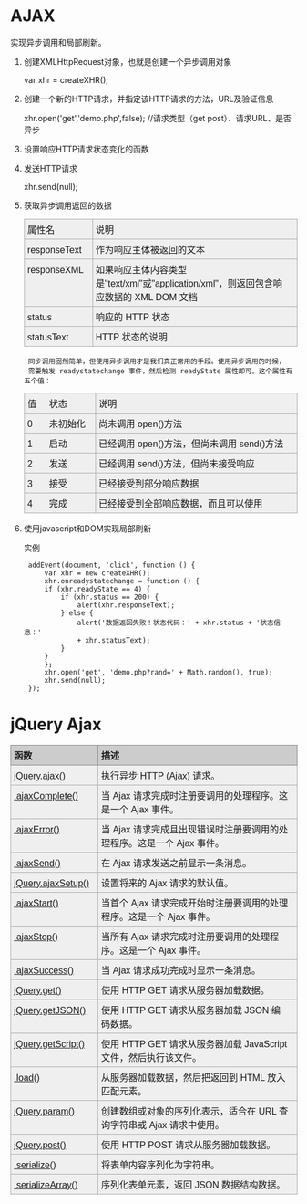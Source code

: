 AJAX
===
实现异步调用和局部刷新。

1. 创建XMLHttpRequest对象，也就是创建一个异步调用对象

	var xhr = createXHR();

2. 创建一个新的HTTP请求，并指定该HTTP请求的方法，URL及验证信息

	xhr.open('get','demo.php',false);
	//请求类型（get post）、请求URL、是否异步
3. 设置响应HTTP请求状态变化的函数

	
4. 发送HTTP请求

	xhr.send(null);

5. 获取异步调用返回的数据

	<table   style="border:1px #000 solid;">
	<tr><td>属性名</td> <td>说明</td></tr>
	<tr><td>responseText</td> <td>作为响应主体被返回的文本</td></tr>
	<tr><td>responseXML</td> <td> 如果响应主体内容类型是"text/xml"或"application/xml"，则返回包含响应数据的 XML DOM 文档</td></tr>
	<tr><td>status</td> <td>响应的 HTTP 状态</td></tr>
	<tr><td>statusText</td> <td>HTTP 状态的说明</td></tr>
	</table>

		同步调用固然简单，但使用异步调用才是我们真正常用的手段。使用异步调用的时候，
		需要触发 readystatechange 事件，然后检测 readyState 属性即可。这个属性有五个值：

	<table  style="border:1px #000 solid;">
	<tr><td>值</td> <td>状态</td> <td>说明</td></tr>
	<tr><td>0</td> <td>未初始化</td> <td>尚未调用 open()方法</td></tr>
	<tr><td>1</td> <td>启动</td> <td>已经调用 open()方法，但尚未调用 send()方法</td></tr>
	<tr><td>2</td> <td>发送</td> <td>已经调用 send()方法，但尚未接受响应</td></tr>
	<tr><td>3</td> <td>接受</td> <td>已经接受到部分响应数据</td></tr>
	<tr><td>4</td> <td>完成</td> <td>已经接受到全部响应数据，而且可以使用</td></tr>
	</table>

6. 使用javascript和DOM实现局部刷新

	实例

		addEvent(document, 'click', function () {
			var xhr = new createXHR();
			xhr.onreadystatechange = function () {
			if (xhr.readyState == 4) {
				if (xhr.status == 200) {
					alert(xhr.responseText);
				} else {
					alert('数据返回失败！状态代码：' + xhr.status + '状态信息：'
					+ xhr.statusText);
				}
			}
			};
			xhr.open('get', 'demo.php?rand=' + Math.random(), true);
			xhr.send(null);
		});

jQuery Ajax
===
<style type="text/css">
table {
display: table;
border-collapse: separate;
border-spacing: 2px;
border-color: gray;
}
table {
font-family: Arial, Helvetica, sans-serif;
margin-top: 10px;
border-collapse: collapse;
border: 1px solid #888;
width: 100%;
}
table th {
vertical-align: baseline;
padding: 5px 15px 5px 5px;
background-color: #ccc;
border: 1px solid #888;
text-align: left;
}
table td {
vertical-align: text-top;
padding: 5px 15px 5px 5px;
background-color: #efefef;
border: 1px solid #aaa;
}
</style>
<table class="dataintable">

<tbody><tr>

<th>函数</th>

<th>描述</th>

</tr>



<tr>

<td><a href="http://www.w3cschool.cn/ajax_ajax.html" title="jQuery ajax - ajax() 方法">jQuery.ajax()</a></td>

<td>执行异步 HTTP (Ajax) 请求。</td>

</tr>



<tr>

<td><a href="http://www.w3cschool.cn/ajax_ajaxcomplete.html" title="jQuery ajax - ajaxComplete() 方法">.ajaxComplete()</a></td>

<td>当 Ajax 请求完成时注册要调用的处理程序。这是一个 Ajax 事件。</td>

</tr>



<tr>

<td><a href="http://www.w3cschool.cn/ajax_ajaxerror.html" title="jQuery ajax - ajaxError() 方法">.ajaxError()</a></td>

<td>当 Ajax 请求完成且出现错误时注册要调用的处理程序。这是一个 Ajax 事件。</td>

</tr>



<tr>

<td><a href="http://www.w3cschool.cn/ajax_ajaxsend.html" title="jQuery ajax - ajaxSend() 方法">.ajaxSend()</a></td>

<td>在 Ajax 请求发送之前显示一条消息。</td>

</tr>



<tr>

<td><a href="http://www.w3cschool.cn/ajax_ajaxsetup.html" title="jQuery ajax - ajaxSetup() 方法">jQuery.ajaxSetup()</a></td>

<td>设置将来的 Ajax 请求的默认值。</td>

</tr>



<tr>

<td><a href="http://www.w3cschool.cn/ajax_ajaxstart.html" title="jQuery ajax - ajaxStart() 方法">.ajaxStart()</a></td>

<td>当首个 Ajax 请求完成开始时注册要调用的处理程序。这是一个 Ajax 事件。</td>

</tr>



<tr>

<td><a href="http://www.w3cschool.cn/ajax_ajaxstop.html" title="jQuery ajax - ajaxStop() 方法">.ajaxStop()</a></td>

<td>当所有 Ajax 请求完成时注册要调用的处理程序。这是一个 Ajax 事件。</td>

</tr>



<tr>

<td><a href="http://www.w3cschool.cn/ajax_ajaxsuccess.html" title="jQuery ajax - ajaxSuccess() 方法">.ajaxSuccess()</a></td>

<td>当 Ajax 请求成功完成时显示一条消息。</td>

</tr>



<tr>

<td><a href="http://www.w3cschool.cn/ajax_get.html" title="jQuery ajax - get() 方法">jQuery.get()</a></td>

<td>使用 HTTP GET 请求从服务器加载数据。</td>

</tr>



<tr>

<td><a href="http://www.w3cschool.cn/ajax_getjson.html" title="jQuery ajax - getJSON() 方法">jQuery.getJSON()</a></td>

<td>使用 HTTP GET 请求从服务器加载 JSON 编码数据。</td>

</tr>



<tr>

<td><a href="http://www.w3cschool.cn/ajax_getscript.html" title="jQuery ajax - getScript() 方法">jQuery.getScript()</a></td>

<td>使用 HTTP GET 请求从服务器加载 JavaScript 文件，然后执行该文件。</td>

</tr>



<tr>

<td><a href="http://www.w3cschool.cn/ajax_load.html" title="jQuery ajax - load() 方法">.load()</a></td>

<td>从服务器加载数据，然后把返回到 HTML 放入匹配元素。</td>

</tr>



<tr>

<td><a href="http://www.w3cschool.cn/ajax_param.html" title="jQuery ajax - param() 方法">jQuery.param()</a></td>

<td>创建数组或对象的序列化表示，适合在 URL 查询字符串或 Ajax 请求中使用。</td>

</tr>



<tr>

<td><a href="http://www.w3cschool.cn/ajax_post.html" title="jQuery ajax - post() 方法">jQuery.post()</a></td>

<td>使用 HTTP POST 请求从服务器加载数据。</td>

</tr>



<tr>

<td><a href="http://www.w3cschool.cn/ajax_serialize.html" title="jQuery ajax - serialize() 方法">.serialize()</a></td>

<td>将表单内容序列化为字符串。</td>

</tr>



<tr>

<td><a href="http://www.w3cschool.cn/ajax_serializearray.html" title="jQuery ajax - serializeArray() 方法">.serializeArray()</a></td>

<td>序列化表单元素，返回 JSON 数据结构数据。</td>

</tr>

</tbody></table>



